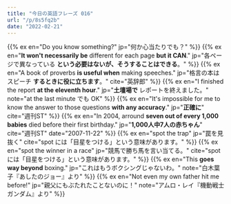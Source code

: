 ```yaml
---
title: "今日の英語フレーズ 016"
url: "/p/8s5fq2b"
date: "2022-02-21"
---
```


{{% ex en="Do you know something?" jp="何か心当たりでも？" %}}
{{% ex en="__It won't necessarily be__ different for each page **but it CAN**." jp="各ページで異なっている __という必要はないが、そうすることはできる__。" %}}
{{% ex en="A book of proverbs __is useful when__ making speeches." jp="格言の本はスピーチ __するときに役に立ちます__。" cite="英辞郎" %}}
{{% ex en="I finished the report __at the eleventh hour__." jp="__土壇場で__ レポートを終えました。" note="at the last minute でも OK" %}}
{{% ex en="It's impossible for me to know the answer to those questions __with any accuracy__." jp="__正確に__" cite="週刊ST" %}}
{{% ex en="In 2004, arround **seven out of every 1,000 babies** died before their first birthday." jp="__1,000人中7人の赤ちゃん__" cite="週刊ST" date="2007-11-22" %}}
{{% ex en="spot the trap" jp="罠を見抜く" cite="spot には「目星をつける」という意味があります。" %}}
{{% ex en="spot the winner in a race" jp="競馬で勝ち馬を言い当てる。" cite="spot には「目星をつける」という意味があります。" %}}
{{% ex en="This __goes way beyond__ boxing." jp="これはもうボクシングじゃないわ。" note="白木葉子『あしたのジョー』より" %}}
{{% ex en="Not even my own father hit me before!" jp="親父にもぶたれたことないのに！" note="アムロ・レイ『機動戦士ガンダム』より" %}}

